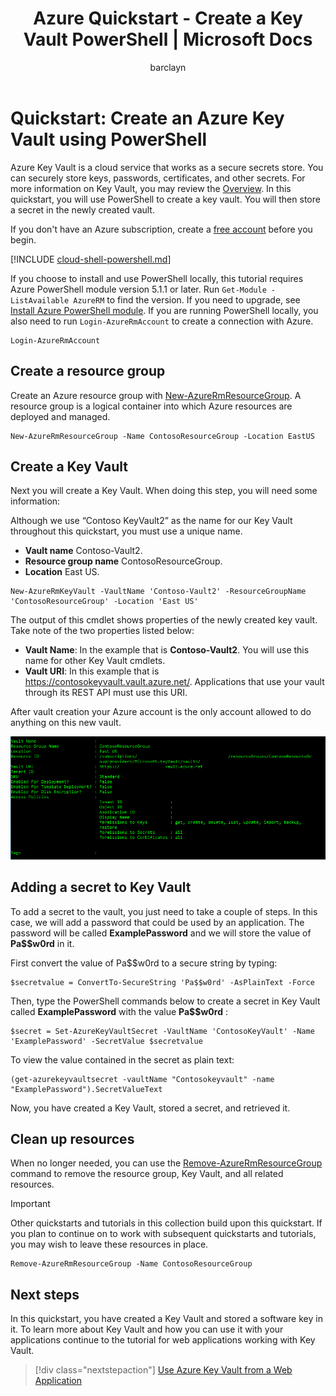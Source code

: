 ﻿---
title: Azure Quickstart - Create a Key Vault PowerShell | Microsoft Docs
description: 
services: key-vault
author: barclayn
manager: mbaldwin
tags: azure-resource-manager

ms.assetid: 
ms.service: key-vault
ms.workload: identity
ms.tgt_pltfrm: na
ms.devlang: na
ms.topic: quickstart
ms.custom: mvc
ms.date: 04/18/2018
ms.author: barclayn
#Customer intent:As a security admin who is new to Azure, I want to use Key Vault to securely store keys and passwords in Azure
---
# Quickstart: Create an Azure Key Vault using PowerShell

Azure Key Vault is a cloud service that works as a secure secrets store. You can securely store keys, passwords, certificates, and other secrets. For more information on Key Vault, you may review the [Overview](key-vault-overview.md). In this quickstart, you will use PowerShell to create a key vault. You will then store a secret in the newly created vault.

If you don't have an Azure subscription, create a [free account](https://azure.microsoft.com/free/?WT.mc_id=A261C142F) before you begin.

[!INCLUDE [cloud-shell-powershell.md](../../includes/cloud-shell-powershell.md)]

If you choose to install and use PowerShell locally, this tutorial requires Azure PowerShell module version 5.1.1 or later. Run `Get-Module -ListAvailable AzureRM` to find the version. If you need to upgrade, see [Install Azure PowerShell module](/powershell/azure/install-azurerm-ps). If you are running PowerShell locally, you also need to run `Login-AzureRmAccount` to create a connection with Azure.

```azurepowershell
Login-AzureRmAccount
```

## Create a resource group

Create an Azure resource group with [New-AzureRmResourceGroup](/powershell/module/azurerm.resources/new-azurermresourcegroup). A resource group is a logical container into which Azure resources are deployed and managed. 

```azurepowershell
New-AzureRmResourceGroup -Name ContosoResourceGroup -Location EastUS
```

## Create a Key Vault

Next you will create a Key Vault. When doing this step, you will need some information:

Although we use “Contoso KeyVault2” as the name for our Key Vault throughout this quickstart, you must use a unique name.

- **Vault name** Contoso-Vault2.
- **Resource group name** ContosoResourceGroup.
- **Location** East US.

```azurepowershell
New-AzureRmKeyVault -VaultName 'Contoso-Vault2' -ResourceGroupName 'ContosoResourceGroup' -Location 'East US'
```

The output of this cmdlet shows properties of the newly created key vault. Take note of the two properties listed below:

* **Vault Name**: In the example that is **Contoso-Vault2**. You will use this name for other Key Vault cmdlets.
* **Vault URI**: In this example that is https://contosokeyvault.vault.azure.net/. Applications that use your vault through its REST API must use this URI.

After vault creation your Azure account is the only account allowed to do anything on this new vault.

![Output after Key Vault creation command completes](./media/quick-create-powershell/output-after-creating-keyvault.png)

## Adding a secret to Key Vault

To add a secret to the vault, you just need to take a couple of steps. In this case, we will add a password that could be used by an application. The password will be called **ExamplePassword** and we will store the value of **Pa$$w0rd** in it.

First convert the value of Pa$$w0rd to a secure string by typing:

```azurepowershell
$secretvalue = ConvertTo-SecureString 'Pa$$w0rd' -AsPlainText -Force
```

Then, type the PowerShell commands below to create a secret in Key Vault called **ExamplePassword** with the value **Pa$$w0rd** :

```azurepowershell
$secret = Set-AzureKeyVaultSecret -VaultName 'ContosoKeyVault' -Name 'ExamplePassword' -SecretValue $secretvalue
```

To view the value contained in the secret as plain text:

```azurepowershell
(get-azurekeyvaultsecret -vaultName "Contosokeyvault" -name "ExamplePassword").SecretValueText
```

Now, you have created a Key Vault, stored a secret, and retrieved it.

## Clean up resources

When no longer needed, you can use the [Remove-AzureRmResourceGroup](/powershell/module/azurerm.resources/remove-azurermresourcegroup) command to remove the resource group, Key Vault, and all related resources.

>[!IMPORTANT]
> Other quickstarts and tutorials in this collection build upon this quickstart. If you plan to continue on to work with subsequent quickstarts and tutorials, you may wish to leave these resources in place.

```azurepowershell
Remove-AzureRmResourceGroup -Name ContosoResourceGroup
```

## Next steps

In this quickstart, you have created a Key Vault and stored a software key in it. To learn more about Key Vault and how you can use it with your applications continue to the tutorial for web applications working with Key Vault.

> [!div class="nextstepaction"]
> [Use Azure Key Vault from a Web Application](key-vault-use-from-web-application.md)

